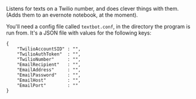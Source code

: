 Listens for texts on a Twilio number, and does clever things with them. (Adds them to an evernote notebook, at the moment).

You'll need a config file called `textbot.conf`, in the directory the program is run from. It's a JSON file with values for the following keys:

```
{
	"TwilioAccountSID" : "",
	"TwilioAuthToken"  : "",
	"TwilioNumber"     : "",
	"EmailRecipient"   : "",
	"EmailAddress"     : "",
	"EmailPassword"    : "",
	"EmailHost"        : "",
	"EmailPort"        : ""
}
```
